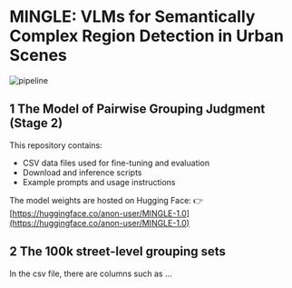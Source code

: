 # MINGLE: VLMs for Semantically Complex Region Detection in Urban Scenes
![pipeline](images/pipeline.png)

## 1 The Model of Pairwise Grouping Judgment (Stage 2)

This repository contains:
- CSV data files used for fine-tuning and evaluation
- Download and inference scripts
- Example prompts and usage instructions

The model weights are hosted on Hugging Face:
👉 [https://huggingface.co/anon-user/MINGLE-1.0](https://huggingface.co/anon-user/MINGLE-1.0)

## 2 The 100k street-level grouping sets

In the csv file, there are columns such as ...
